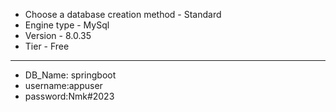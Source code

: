 - Choose a database creation method  - Standard    
- Engine type - MySql  
- Version - 8.0.35    
- Tier - Free    
______________________
- DB_Name: springboot  
- username:appuser  
- password:Nmk#2023  
